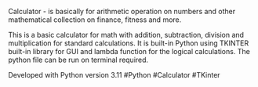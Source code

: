 Calculator - is basically for arithmetic operation on numbers and other mathematical collection on finance, fitness and more.

This is a basic calculator for math with addition, subtraction, division and multiplication for standard calculations.
It is built-in Python using TKINTER built-in library for GUI and lambda function for the logical calculations.
The python file can be run on terminal required.
 
 Developed with Python version 3.11
#Python #Calculator #TKinter
